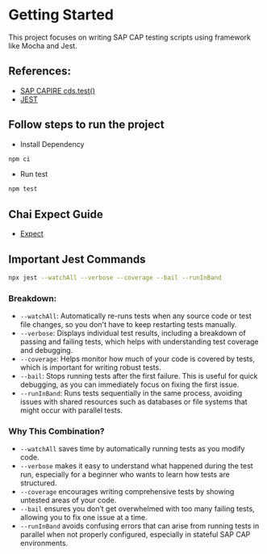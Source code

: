 # Getting Started

This project focuses on writing SAP CAP testing scripts using framework like Mocha and Jest. 

## References:

- [SAP CAPIRE cds.test()](https://cap.cloud.sap/docs/node.js/cds-test)
- [JEST](https://jestjs.io/docs/using-matchers)

## Follow steps to run the project
- Install Dependency

```bash
npm ci
```

- Run test 

```bash
npm test
```

## Chai Expect Guide

- [Expect](https://www.chaijs.com/guide/styles/#expect)

## Important Jest Commands

```bash
npx jest --watchAll --verbose --coverage --bail --runInBand
```

### Breakdown:
- ```--watchAll```: Automatically re-runs tests when any source code or test file changes, so you don't have to keep restarting tests manually.
- ```--verbose```: Displays individual test results, including a breakdown of passing and failing tests, which helps with understanding test coverage and debugging.
- ```--coverage```: Helps monitor how much of your code is covered by tests, which is important for writing robust tests.
- ```--bail```: Stops running tests after the first failure. This is useful for quick debugging, as you can immediately focus on fixing the first issue.
- ```--runInBand```: Runs tests sequentially in the same process, avoiding issues with shared resources such as databases or file systems that might occur with parallel tests.

### Why This Combination?

- ```--watchAll``` saves time by automatically running tests as you modify code.
- ```--verbose``` makes it easy to understand what happened during the test run, especially for a beginner who wants to learn how tests are structured.
- ```--coverage``` encourages writing comprehensive tests by showing untested areas of your code.
- ```--bail``` ensures you don’t get overwhelmed with too many failing tests, allowing you to fix one issue at a time.
- ```--runInBand``` avoids confusing errors that can arise from running tests in parallel when not properly configured, especially in stateful SAP CAP environments.
